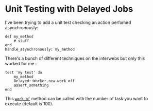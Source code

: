 # Unit Testing with Delayed Jobs
I've been trying to add a unit test checking an action perfomed asynchronously:

    def my_method
        # stuff
    end
    handle_asynchronously: my_method
  
  
There's a bunch of different techniques on the interwebs but only this worked for me :


    test 'my test' do
        my_method
        Delayed::Worker.new.work_off
        assert_something
    end
  
  
This [`work_of`](http://www.rubydoc.info/github/collectiveidea/delayed_job/Delayed%2FWorker%3Awork_off) method can be called with the number of task you want to execute (default is 100).
